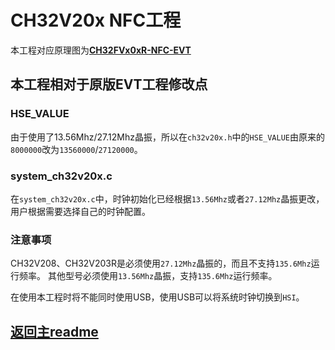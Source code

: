 # CH32V20x NFC工程

本工程对应原理图为[**CH32FVx0xR-NFC-EVT**](../Sch&PCB/CH32FVx0xR-NFC-EVT)

## 本工程相对于原版EVT工程修改点

### HSE_VALUE

由于使用了13.56Mhz/27.12Mhz晶振，所以在`ch32v20x.h`中的`HSE_VALUE`由原来的`8000000`改为`13560000`/`27120000`。

### system_ch32v20x.c

在`system_ch32v20x.c`中，时钟初始化已经根据`13.56Mhz`或者`27.12Mhz`晶振更改，用户根据需要选择自己的时钟配置。

### 注意事项

CH32V208、CH32V203R是必须使用`27.12Mhz`晶振的，而且不支持`135.6Mhz`运行频率。
其他型号必须使用`13.56Mhz`晶振，支持`135.6Mhz`运行频率。

在使用本工程时将不能同时使用USB，使用USB可以将系统时钟切换到`HSI`。

## [返回主readme](../readme.md)
